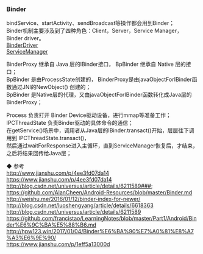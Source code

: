 ### Binder  
bindService、startActivity、sendBroadcast等操作都会用到Binder；  
Binder机制主要涉及到了四种角色：Client，Server，Service Manager， Binder driver。  
[BinderDriver](BinderDriver.md)  
[ServiceManager](ServiceManager.md)  

BinderProxy 继承自 Java 层的IBinder接口，  BpBinder 继承自 Native 层的接口；  
BpBinder 是由ProcessState创建的， BinderProxy是由javaObjectForIBinder函数通过JNI的NewObject() 创建的；  
BpBinder 是Native层的代理，又由javaObjectForIBinder函数转化成Java层的BinderProxy；  

Process 负责打开 Binder Device驱动设备，进行mmap等准备工作；  
IPCThreadState 负责Binder驱动的具体命令的通信；  
在getService()场景中，调用者从Java层的IBinder.transact()开始，层层往下调用到 IPCThreadState.transact()，  
然后通过waitForResponse进入主循环，直到ServiceManager恢复后，才结束，之后将结果回传给Java层；  


◆ 参考  
http://www.jianshu.com/p/4ee3fd07da14  
https://www.jianshu.com/p/4ee3fd07da14  
http://blog.csdn.net/universus/article/details/6211589###;  
https://github.com/AlanCheen/Android-Resources/blob/master/Binder.md  
http://weishu.me/2016/01/12/binder-index-for-newer/  
http://blog.csdn.net/luoshengyang/article/details/6618363  
http://blog.csdn.net/universus/article/details/6211589  
https://github.com/francistao/LearningNotes/blob/master/Part1/Android/Binder%E6%9C%BA%E5%88%B6.md  
http://hpw123.win/2017/01/04/Binder%E6%BA%90%E7%A0%81%E8%A7%A3%E6%9E%90/  
https://www.jianshu.com/p/1eff5a13000d  



